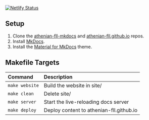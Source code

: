 [![Netlify Status](https://api.netlify.com/api/v1/badges/80f5747b-2d28-4d4b-900b-7bafa45d7d38/deploy-status)](https://app.netlify.com/sites/athenian-fll/deploys)

## Setup
1. Clone the [athenian-fll-mkdocs](https://github.com/athenian-fll/athenian-fll-mkdocs) and [athenian-fll.github.io](https://github.com/athenian-fll/athenian-fll.github.io) repos.
2. Install [MkDocs](https://www.mkdocs.org).
3. Install the [Material for MkDocs](https://squidfunk.github.io/mkdocs-material/) theme.


## Makefile Targets
| Command               | Description                                  |
|:----------------------|:---------------------------------------------|
| `make website`        | Build the website in site/                   |
| `make clean`          | Delete site/                                 |
| `make server`         | Start the live-reloading docs server         |
| `make deploy`         | Deploy content to athenian-fll.github.io     |

